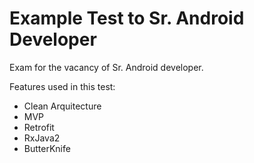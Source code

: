 # Example Test to Sr. Android Developer
Exam for the vacancy of Sr. Android developer.

Features used in this test:
- Clean Arquitecture
- MVP
- Retrofit
- RxJava2
- ButterKnife